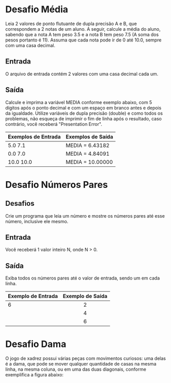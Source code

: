 # Desafio Média 

Leia 2 valores de ponto flutuante de dupla precisão A e B, que correspondem a 2 notas de um aluno. A seguir, calcule a média do aluno, sabendo que a nota A tem peso 3.5 e a nota B tem peso 7.5 (A soma dos pesos portanto é 11). Assuma que cada nota pode ir de 0 até 10.0, sempre com uma casa decimal.

## Entrada
O arquivo de entrada contém 2 valores com uma casa decimal cada um.

## Saída
Calcule e imprima a variável MEDIA conforme exemplo abaixo, com 5 dígitos após o ponto decimal e com um espaço em branco antes e depois da igualdade. Utilize variáveis de dupla precisão (double) e como todos os problemas, não esqueça de imprimir o fim de linha após o resultado, caso contrário, você receberá "Presentation Error".

|  Exemplos de Entrada | Exemplos de Saída  |    
|---|---|
| 5.0 7.1  | MEDIA = 6.43182|   
| 0.0 7.0  |MEDIA = 4.84091|   
| 10.0 10.0| MEDIA = 10.00000| 

# Desafio Números Pares

## Desafios
Crie um programa que leia um número e mostre os números pares até esse número, inclusive ele mesmo.

## Entrada
Você receberá 1 valor inteiro N, onde N > 0.

## Saída
Exiba todos os números pares até o valor de entrada, sendo um em cada linha. 

|Exemplo de Entrada|Exemplo de Saída|
|----------|:-------------:|
| 6 | 2 | 
|   | 4 |   
|   | 6 |   


# Desafio Dama

O jogo de xadrez possui várias peças com movimentos curiosos: uma delas é a dama, que pode se mover qualquer quantidade de casas na mesma linha, na mesma coluna, ou em uma das duas diagonais, conforme exemplifica a figura abaixo:

